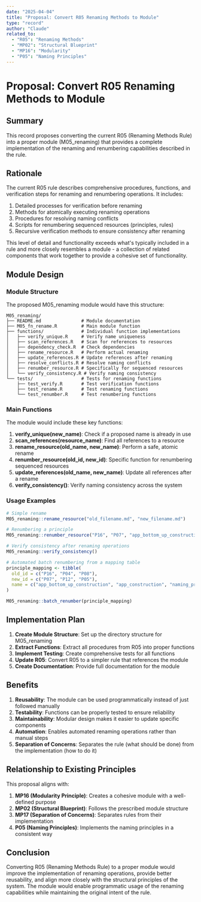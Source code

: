 ```yaml
---
date: "2025-04-04"
title: "Proposal: Convert R05 Renaming Methods to Module"
type: "record"
author: "Claude"
related_to:
  - "R05": "Renaming Methods"
  - "MP02": "Structural Blueprint"
  - "MP16": "Modularity"
  - "P05": "Naming Principles"
---
```


# Proposal: Convert R05 Renaming Methods to Module

## Summary

This record proposes converting the current R05 (Renaming Methods Rule) into a proper module (M05_renaming) that provides a complete implementation of the renaming and renumbering capabilities described in the rule.

## Rationale

The current R05 rule describes comprehensive procedures, functions, and verification steps for renaming and renumbering operations. It includes:

1. Detailed processes for verification before renaming
2. Methods for atomically executing renaming operations
3. Procedures for resolving naming conflicts
4. Scripts for renumbering sequenced resources (principles, rules)
5. Recursive verification methods to ensure consistency after renaming

This level of detail and functionality exceeds what's typically included in a rule and more closely resembles a module - a collection of related components that work together to provide a cohesive set of functionality.

## Module Design

### Module Structure

The proposed M05_renaming module would have this structure:

```
M05_renaming/
├── README.md               # Module documentation
├── M05_fn_rename.R         # Main module function
├── functions/              # Individual function implementations
│   ├── verify_unique.R     # Verify name uniqueness
│   ├── scan_references.R   # Scan for references to resources
│   ├── dependency_check.R  # Check dependencies
│   ├── rename_resource.R   # Perform actual renaming
│   ├── update_references.R # Update references after renaming
│   ├── resolve_conflicts.R # Resolve naming conflicts
│   ├── renumber_resource.R # Specifically for sequenced resources
│   └── verify_consistency.R # Verify naming consistency
└── tests/                  # Tests for renaming functions
    ├── test_verify.R       # Test verification functions
    ├── test_rename.R       # Test renaming functions
    └── test_renumber.R     # Test renumbering functions
```

### Main Functions

The module would include these key functions:

1. **verify_unique(new_name)**: Check if a proposed name is already in use
2. **scan_references(resource_name)**: Find all references to a resource
3. **rename_resource(old_name, new_name)**: Perform a safe, atomic rename
4. **renumber_resource(old_id, new_id)**: Specific function for renumbering sequenced resources
5. **update_references(old_name, new_name)**: Update all references after a rename
6. **verify_consistency()**: Verify naming consistency across the system

### Usage Examples

```r
# Simple rename
M05_renaming::rename_resource("old_filename.md", "new_filename.md")

# Renumbering a principle
M05_renaming::renumber_resource("P16", "P07", "app_bottom_up_construction")

# Verify consistency after renaming operations
M05_renaming::verify_consistency()

# Automated batch renumbering from a mapping table
principle_mapping <- tibble(
  old_id = c("P16", "P04", "P08"),
  new_id = c("P07", "P12", "P05"),
  name = c("app_bottom_up_construction", "app_construction", "naming_principles")
)

M05_renaming::batch_renumber(principle_mapping)
```

## Implementation Plan

1. **Create Module Structure**: Set up the directory structure for M05_renaming
2. **Extract Functions**: Extract all procedures from R05 into proper functions
3. **Implement Testing**: Create comprehensive tests for all functions
4. **Update R05**: Convert R05 to a simpler rule that references the module
5. **Create Documentation**: Provide full documentation for the module

## Benefits

1. **Reusability**: The module can be used programmatically instead of just followed manually
2. **Testability**: Functions can be properly tested to ensure reliability
3. **Maintainability**: Modular design makes it easier to update specific components
4. **Automation**: Enables automated renaming operations rather than manual steps
5. **Separation of Concerns**: Separates the rule (what should be done) from the implementation (how to do it)

## Relationship to Existing Principles

This proposal aligns with:

1. **MP16 (Modularity Principle)**: Creates a cohesive module with a well-defined purpose
2. **MP02 (Structural Blueprint)**: Follows the prescribed module structure
3. **MP17 (Separation of Concerns)**: Separates rules from their implementation
4. **P05 (Naming Principles)**: Implements the naming principles in a consistent way

## Conclusion

Converting R05 (Renaming Methods Rule) to a proper module would improve the implementation of renaming operations, provide better reusability, and align more closely with the structural principles of the system. The module would enable programmatic usage of the renaming capabilities while maintaining the original intent of the rule.
